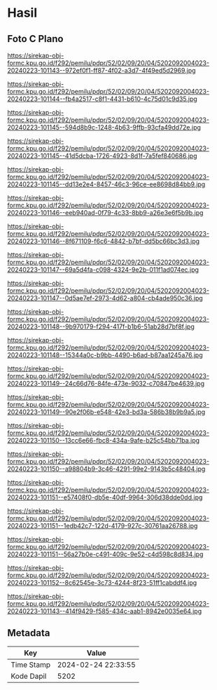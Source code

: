 # Hasil

## Foto C Plano

https://sirekap-obj-formc.kpu.go.id/f292/pemilu/pdpr/52/02/09/20/04/5202092004023-20240223-101143--972ef0f1-ff87-4f02-a3d7-4f49ed5d2969.jpg

https://sirekap-obj-formc.kpu.go.id/f292/pemilu/pdpr/52/02/09/20/04/5202092004023-20240223-101144--fb4a2517-c8f1-4431-b610-4c75d01c9d35.jpg

https://sirekap-obj-formc.kpu.go.id/f292/pemilu/pdpr/52/02/09/20/04/5202092004023-20240223-101145--594d8b9c-1248-4b63-9ffb-93cfa49dd72e.jpg

https://sirekap-obj-formc.kpu.go.id/f292/pemilu/pdpr/52/02/09/20/04/5202092004023-20240223-101145--41d5dcba-1726-4923-8d1f-7a5fef840686.jpg

https://sirekap-obj-formc.kpu.go.id/f292/pemilu/pdpr/52/02/09/20/04/5202092004023-20240223-101145--dd13e2e4-8457-46c3-96ce-ee8698d84bb9.jpg

https://sirekap-obj-formc.kpu.go.id/f292/pemilu/pdpr/52/02/09/20/04/5202092004023-20240223-101146--eeb940ad-0f79-4c33-8bb9-a26e3e6f5b9b.jpg

https://sirekap-obj-formc.kpu.go.id/f292/pemilu/pdpr/52/02/09/20/04/5202092004023-20240223-101146--8f671109-f6c6-4842-b7bf-dd5bc66bc3d3.jpg

https://sirekap-obj-formc.kpu.go.id/f292/pemilu/pdpr/52/02/09/20/04/5202092004023-20240223-101147--69a5d4fa-c098-4324-9e2b-011f1ad074ec.jpg

https://sirekap-obj-formc.kpu.go.id/f292/pemilu/pdpr/52/02/09/20/04/5202092004023-20240223-101147--0d5ae7ef-2973-4d62-a804-cb4ade950c36.jpg

https://sirekap-obj-formc.kpu.go.id/f292/pemilu/pdpr/52/02/09/20/04/5202092004023-20240223-101148--9b970179-f294-417f-b1b6-51ab28d7bf8f.jpg

https://sirekap-obj-formc.kpu.go.id/f292/pemilu/pdpr/52/02/09/20/04/5202092004023-20240223-101148--15344a0c-b9bb-4490-b6ad-b87aa1245a76.jpg

https://sirekap-obj-formc.kpu.go.id/f292/pemilu/pdpr/52/02/09/20/04/5202092004023-20240223-101149--24c66d76-84fe-473e-9032-c70847be4639.jpg

https://sirekap-obj-formc.kpu.go.id/f292/pemilu/pdpr/52/02/09/20/04/5202092004023-20240223-101149--90e2f06b-e548-42e3-bd3a-586b38b9b9a5.jpg

https://sirekap-obj-formc.kpu.go.id/f292/pemilu/pdpr/52/02/09/20/04/5202092004023-20240223-101150--13cc6e66-fbc8-434a-9afe-b25c54bb71ba.jpg

https://sirekap-obj-formc.kpu.go.id/f292/pemilu/pdpr/52/02/09/20/04/5202092004023-20240223-101150--a98804b9-3c46-4291-99e2-9143b5c48404.jpg

https://sirekap-obj-formc.kpu.go.id/f292/pemilu/pdpr/52/02/09/20/04/5202092004023-20240223-101151--e57408f0-db5e-40df-9964-306d38dde0dd.jpg

https://sirekap-obj-formc.kpu.go.id/f292/pemilu/pdpr/52/02/09/20/04/5202092004023-20240223-101151--1edb42c7-122d-4179-927c-30761aa26788.jpg

https://sirekap-obj-formc.kpu.go.id/f292/pemilu/pdpr/52/02/09/20/04/5202092004023-20240223-101151--56a27b0e-c491-409c-9e52-c4d598c8d834.jpg

https://sirekap-obj-formc.kpu.go.id/f292/pemilu/pdpr/52/02/09/20/04/5202092004023-20240223-101152--8c62545e-3c73-4244-8f23-51ff1cabddf4.jpg

https://sirekap-obj-formc.kpu.go.id/f292/pemilu/pdpr/52/02/09/20/04/5202092004023-20240223-101143--414f9429-f585-434c-aab1-8942e0035e64.jpg


## Metadata

| Key        | Value               |
| ---------- | ------------------- |
| Time Stamp | 2024-02-24 22:33:55 |
| Kode Dapil | 5202                |



